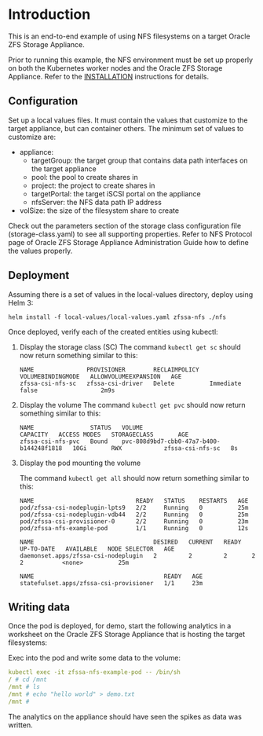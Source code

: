 # Introduction

This is an end-to-end example of using NFS filesystems on a target
Oracle ZFS Storage Appliance.

Prior to running this example, the NFS environment must be set up properly
on both the Kubernetes worker nodes and the Oracle ZFS Storage Appliance.
Refer to the [INSTALLATION](../../INSTALLATION.md) instructions for details.

## Configuration

Set up a local values files. It must contain the values that customize to the 
target appliance, but can container others. The minimum set of values to
customize are:

* appliance:
  * targetGroup: the target group that contains data path interfaces on the target appliance
  * pool: the pool to create shares in
  * project: the project to create shares in
  * targetPortal: the target iSCSI portal on the appliance
  * nfsServer: the NFS data path IP address
* volSize: the size of the filesystem share to create

Check out the parameters section of the storage class configuration file (storage-class.yaml) 
to see all supporting properties. Refer to NFS Protocol page of Oracle ZFS Storage Appliance
Administration Guide how to define the values properly.

## Deployment

Assuming there is a set of values in the local-values directory, deploy using Helm 3:

```
helm install -f local-values/local-values.yaml zfssa-nfs ./nfs
```

Once deployed, verify each of the created entities using kubectl:

1. Display the storage class (SC)
    The command `kubectl get sc` should now return something similar to this:

    ```text
    NAME               PROVISIONER        RECLAIMPOLICY   VOLUMEBINDINGMODE   ALLOWVOLUMEEXPANSION   AGE
    zfssa-csi-nfs-sc   zfssa-csi-driver   Delete          Immediate           false                  2m9s
    ```
2. Display the volume
    The command `kubectl get pvc` should now return something similar to this:
    ```text
    NAME                STATUS   VOLUME                                     CAPACITY   ACCESS MODES   STORAGECLASS       AGE
    zfssa-csi-nfs-pvc   Bound    pvc-808d9bd7-cbb0-47a7-b400-b144248f1818   10Gi       RWX            zfssa-csi-nfs-sc   8s
    ```
3. Display the pod mounting the volume

    The command `kubectl get all` should now return something similar to this:
    ```text
    NAME                             READY   STATUS    RESTARTS   AGE
    pod/zfssa-csi-nodeplugin-lpts9   2/2     Running   0          25m
    pod/zfssa-csi-nodeplugin-vdb44   2/2     Running   0          25m
    pod/zfssa-csi-provisioner-0      2/2     Running   0          23m
    pod/zfssa-nfs-example-pod        1/1     Running   0          12s

    NAME                                  DESIRED   CURRENT   READY   UP-TO-DATE   AVAILABLE   NODE SELECTOR   AGE
    daemonset.apps/zfssa-csi-nodeplugin   2         2         2       2            2           <none>          25m

    NAME                                     READY   AGE
    statefulset.apps/zfssa-csi-provisioner   1/1     23m

    ```

## Writing data

Once the pod is deployed, for demo, start the following analytics in a worksheet on
the Oracle ZFS Storage Appliance that is hosting the target filesystems:

Exec into the pod and write some data to the volume:
```yaml
kubectl exec -it zfssa-nfs-example-pod -- /bin/sh
/ # cd /mnt
/mnt # ls
/mnt # echo "hello world" > demo.txt
/mnt # 
```

The analytics on the appliance should have seen the spikes as data was written.
